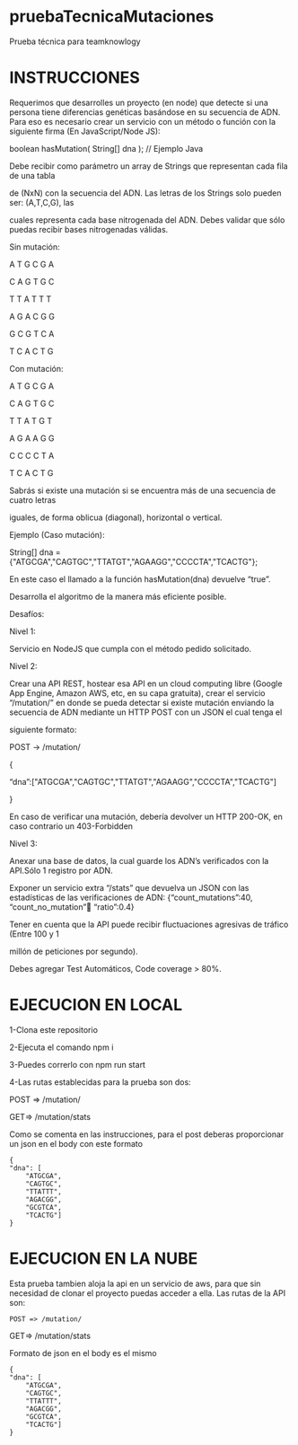 # pruebaTecnicaMutaciones
Prueba técnica para teamknowlogy

# INSTRUCCIONES
Requerimos que desarrolles un proyecto (en node) que detecte si una persona tiene diferencias genéticas basándose en su secuencia de ADN. Para eso es necesario crear un servicio con un método o función con la siguiente firma (En JavaScript/Node JS):

 

boolean hasMutation( String[] dna ); // Ejemplo Java

 

Debe recibir como parámetro un array de Strings que representan cada fila de una tabla

de (NxN) con la secuencia del ADN. Las letras de los Strings solo pueden ser: (A,T,C,G), las

cuales representa cada base nitrogenada del ADN. Debes validar que sólo puedas recibir bases nitrogenadas válidas.

 

Sin mutación:

 

A T G C G A

C A G T G C

T T A T T T

A G A C G G

G C G T C A

T C A C T G

 

Con mutación:

 

A T G C G A

C A G T G C

T T A T G T

A G A A G G

C C C C T A

T C A C T G

 

Sabrás si existe una mutación si se encuentra más de una secuencia de cuatro letras

iguales, de forma oblicua (diagonal), horizontal o vertical.

Ejemplo (Caso mutación):

 

String[] dna = {"ATGCGA","CAGTGC","TTATGT","AGAAGG","CCCCTA","TCACTG"};

 

En este caso el llamado a la función hasMutation(dna) devuelve “true”.

Desarrolla el algoritmo de la manera más eficiente posible.

 

Desafíos:
 

Nivel 1:

Servicio en NodeJS que cumpla con el método pedido solicitado.

 

Nivel 2:

Crear una API REST, hostear esa API en un cloud computing libre (Google App Engine, Amazon AWS, etc, en su capa gratuita), crear el servicio “/mutation/” en donde se pueda detectar si existe mutación enviando la secuencia de ADN mediante un HTTP POST con un JSON el cual tenga el

siguiente formato:


POST → /mutation/

{

“dna”:["ATGCGA","CAGTGC","TTATGT","AGAAGG","CCCCTA","TCACTG"]

}

En caso de verificar una mutación, debería devolver un HTTP 200-OK, en caso contrario un 403-Forbidden

 

Nivel 3:

Anexar una base de datos, la cual guarde los ADN’s verificados con la API.Sólo 1 registro por ADN.

Exponer un servicio extra “/stats” que devuelva un JSON con las estadísticas de las verificaciones de ADN: {“count_mutations”:40, “count_no_mutation”:100: “ratio”:0.4}

 

Tener en cuenta que la API puede recibir fluctuaciones agresivas de tráfico (Entre 100 y 1

millón de peticiones por segundo).

 

Debes agregar Test Automáticos, Code coverage > 80%.

# EJECUCION EN LOCAL
1-Clona este repositorio

2-Ejecuta el comando npm i

3-Puedes correrlo con npm run start

4-Las rutas establecidas para la prueba son dos:

   POST => /mutation/

   GET=> /mutation/stats

   Como se comenta en las instrucciones, para el post deberas proporcionar un json en el
   body con este formato

    {
    "dna": [
        "ATGCGA",
        "CAGTGC",
        "TTATTT",
        "AGACGG",
        "GCGTCA",
        "TCACTG"]
    }

# EJECUCION EN LA NUBE
Esta prueba tambien aloja la api en un servicio de aws, para que sin necesidad de clonar
el proyecto puedas acceder a ella. Las rutas de la API son:

    POST => /mutation/

   GET=> /mutation/stats

   Formato de json en el body es el mismo
   
    {
    "dna": [
        "ATGCGA",
        "CAGTGC",
        "TTATTT",
        "AGACGG",
        "GCGTCA",
        "TCACTG"]
    }